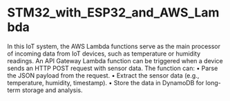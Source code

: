 # STM32_with_ESP32_and_AWS_Lambda
In this IoT system, the AWS Lambda functions serve as the main processor of incoming data from IoT devices, such as temperature or humidity readings. An API Gateway Lambda function can be triggered when a device sends an HTTP POST request with sensor data. The function can:
• Parse the JSON payload from the request.
• Extract the sensor data (e.g., temperature, humidity, timestamp).
• Store the data in DynamoDB for long-term storage and analysis.
